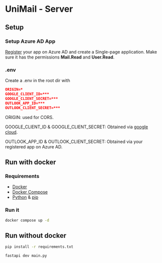 # UniMail - Server

## Setup

### Setup Azure AD App
[Register](https://learn.microsoft.com/en-us/entra/identity-platform/quickstart-register-app) your app on Azure AD and create a Single-page application. Make sure it has the permissions **Mail.Read** and **User.Read**.

### .env
Create a .env in the root dir with

```json
ORIGIN=*
GOOGLE_CLIENT_ID=***
GOOGLE_CLIENT_SECRET=***
OUTLOOK_APP_ID=***
OUTLOOK_CLIENT_SECRET=***
```
ORIGIN: used for CORS.

GOOGLE_CLIENT_ID & GOOGLE_CLIENT_SECRET:
Obtained via [google cloud](https://developers.google.com/identity/protocols/oauth2#1.-obtain-oauth-2.0-credentials-from-the-dynamic_data.setvar.console_name-.).

OUTLOOK_APP_ID & OUTLOOK_CLIENT_SECRET:
Obtained via your registered app on Azure AD.

## Run with docker

### Requirements
- [Docker](https://docs.docker.com/)
- [Docker Compose](https://docs.docker.com/compose/install/)
- [Python](https://www.python.org/) & [pip](https://www.geeksforgeeks.org/how-to-install-pip-on-windows/)

### Run it
```bash
docker compose up -d
```

## Run without docker

```bash
pip install -r requirements.txt
```

```bash
fastapi dev main.py
```
